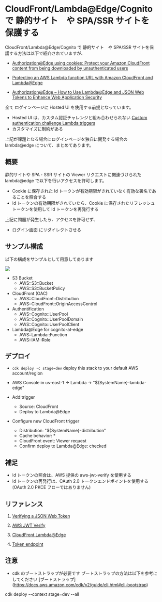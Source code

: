 # CloudFront/Lambda@Edge/Cognito で 静的サイト　や SPA/SSR サイトを保護する

CloudFront/Lambda@Edge/Cognito で 静的サイト　や SPA/SSR サイトを保護する方法は以下で紹介されていますが、

- [Authorization@Edge using cookies: Protect your Amazon CloudFront content from being downloaded by unauthenticated users](https://aws.amazon.com/blogs/networking-and-content-delivery/authorizationedge-using-cookies-protect-your-amazon-cloudfront-content-from-being-downloaded-by-unauthenticated-users/)

- [Protecting an AWS Lambda function URL with Amazon CloudFront and Lambda@Edge](https://aws.amazon.com/blogs/compute/protecting-an-aws-lambda-function-url-with-amazon-cloudfront-and-lambdaedge/)

- [Authorization@Edge – How to Use Lambda@Edge and JSON Web Tokens to Enhance Web Application Security](https://aws.amazon.com/blogs/networking-and-content-delivery/authorizationedge-how-to-use-lambdaedge-and-json-web-tokens-to-enhance-web-application-security/)

全て ログインページに Hosted UI を使用する前提となっています。

- Hosted UI は、カスタム認証チャレンジと組み合わせられない
  [Custom authentication challenge Lambda triggers](https://docs.aws.amazon.com/cognito/latest/developerguide/user-pool-lambda-challenge.html)
- カスタマイズに制約がある

上記が課題となる場合にログインページを独自に開発する場合の lambda@edge について、まとめてあります。

## 概要

静的サイトや SPA・SSR サイトの Viewer リクエストに関連づけられた lambda@edge で以下を行いアクセスを許可します。

- Cookie に保存された Id トークンが有効期限がきれていなく有効な署名であることを照合する
- Id トークンの有効期限がきれていたら、Cookie に保存されたリフレッシュトークンを使用して Id トークンを再発行する

上記に問題が発生したら、アクセスを許可せず、

- ログイン画面 にリダイレクトさせる

## サンプル構成

以下の構成をサンプルとして用意してあります

![](./s3-cloudfront-cognito.drawio.png)

- S3 Bucket
  - AWS::S3::Bucket
  - AWS::S3::BucketPolicy
- CloudFront (OAC)
  - AWS::CloudFront::Distribution
  - AWS::CloudFront::OriginAccessControl
- Authentification
  - AWS::Cognito::UserPool
  - AWS::Cognito::UserPoolDomain
  - AWS::Cognito::UserPoolClient
- Lambda@Edge for cognito-at-edge
  - AWS::Lambda::Function
  - AWS::IAM::Role

## デプロイ

- `cdk deploy -c stage=dev` deploy this stack to your default AWS account/region

- AWS Console in us-east-1 -> Lambda -> "${SystemName}-lambda-edge"
- Add trigger
  - Source: CloudFront
  - Deploy to Lambda@Edge
- Configure new CloudFront trigger
  - Distribution: "${SystemName}-distribution"
  - Cache behavior: \*
  - CloudFront event: Viewer request
  - Confirm deploy to Lambda@Edge: checked

## 補足

- Id トークンの照合は、AWS 提供の aws-jwt-verify を使用する
- Id トークンの再発行は、OAuth 2.0 トークンエンドポイントを使用する (OAuth 2.0 PKCE フローではありません)

## リファレンス

1. [Verifying a JSON Web Token](https://docs.aws.amazon.com/cognito/latest/developerguide/amazon-cognito-user-pools-using-tokens-verifying-a-jwt.html)

1. [AWS JWT Verify](https://github.com/awslabs/aws-jwt-verify/blob/main/README.md)

1. [CloudFront Lambda@Edge](https://docs.aws.amazon.com/lambda/latest/dg/lambda-edge.html)

1. [Token endpoint](https://docs.aws.amazon.com/cognito/latest/developerguide/token-endpoint.html)

## 注意

- cdk のブートストラップが必要です
  ブートストラップの方法は以下を参考にしてください
  [ブートストラップ]{https://docs.aws.amazon.com/cdk/v2/guide/cli.html#cli-bootstrap)

cdk deploy --context stage=dev --all
